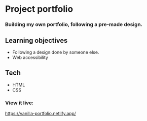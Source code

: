 # Project portfolio

### Building my own portfolio, following a pre-made design.

## Learning objectives

- Following a design done by someone else.
- Web accessibility

## Tech

- HTML
- CSS

### View it live:

https://vanilla-portfolio.netlify.app/
